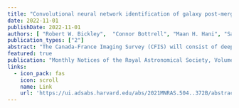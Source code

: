 ```yaml
---
title: "Convolutional neural network identification of galaxy post-mergers in UNIONS using IllustrisTNG"
date: 2022-11-01
publishDate: 2022-11-01
authors: [ "Robert W. Bickley",  "Connor Bottrell", "Maan H. Hani", "Sara L. Ellison", "Hossen Teimoorinia", "Kwang Moo Yi", "**Scott Wilkinson**", "Stephen Gwyn", "Michael J. Hudson"]
publication_types: ["2"]
abstract: "The Canada-France Imaging Survey (CFIS) will consist of deep, high-resolution r-band imaging over ~5000 deg2 of the sky, representing a first-rate opportunity to identify recently merged galaxies. Because of the large number of galaxies in CFIS, we investigate the use of a convolutional neural network (CNN) for automated merger classification. Training samples of post-merger and isolated galaxy images are generated from the IllustrisTNG simulation processed with the observational realism code REALSIM. The CNN's overall classification accuracy is 88 per cent, remaining stable over a wide range of intrinsic and environmental parameters. We generate a mock galaxy survey from IllustrisTNG in order to explore the expected purity of post-merger samples identified by the CNN. Despite the CNN's good performance in training, the intrinsic rarity of post-mergers leads to a sample that is only ~6 per cent pure when the default decision threshold is used. We investigate trade-offs in purity and completeness with a variable decision threshold and find that we recover the statistical distribution of merger-induced star formation rate enhancements. Finally, the performance of the CNN is compared with both traditional automated methods and human classifiers. The CNN is shown to outperform Gini-M20 and asymmetry methods by an order of magnitude in post-merger sample purity on the mock survey data. Although the CNN outperforms the human classifiers on sample completeness, the purity of the post-merger sample identified by humans is frequently higher, indicating that a hybrid approach to classifications may be an effective solution to merger classifications in large surveys."
featured: true
publication: "Monthly Notices of the Royal Astronomical Society, Volume 504, Issue 1, pp.372-392"
links:
  - icon_pack: fas
    icon: scroll
    name: Link
    url: 'https://ui.adsabs.harvard.edu/abs/2021MNRAS.504..372B/abstract'
---
```

